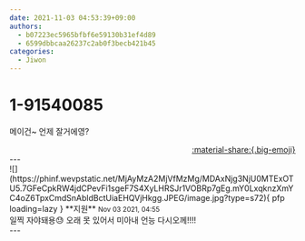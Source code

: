 ```yaml
---
date: 2021-11-03 04:53:39+09:00
authors:
  - b07223ec5965bfbf6e59130b31ef4d89
  - 6599dbbcaa26237c2ab0f3becb421b45
categories:
  - Jiwon
---
```


# 1-91540085

<div class="post-container" markdown="1">
<div class="content-container md-sidebar__scrollwrap" markdown="1">

메이건~ 언제 잘거에영?

</div>
</div>

<div style="text-align: right;" markdown="1">
<a href="https://weverse.io/fromis9/fanpost/1-91540085" style="text-align: right;">:material-share:{.big-emoji}</a>
</div>
---

<div class="comments-container md-sidebar__scrollwrap" markdown="1">
<div class="comment" markdown="1">
<div class='id-container' markdown="1">
![](https://phinf.wevpstatic.net/MjAyMzA2MjVfMzMg/MDAxNjg3NjU0MTExOTU5.7GFeCpkRW4jdCPevFi1sgeF7S4XyLHRSJr1VOBRp7gEg.mY0LxqknzXmYC4oZ6TpxCmdSnAbldBctUiaEHQVjHkgg.JPEG/image.jpg?type=s72){ pfp loading=lazy }
**<span class="artist">지원</span>** <small>Nov 03 2021, 04:55</small><br>
</div>
<div class='comment-body' markdown="1">
일찍 자야돼용😓 오래 못 있어서 미아내 언능 다시오께!!!!
</div>
</div>
</div>
---
